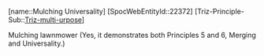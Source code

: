 ﻿---
type: TrizExample
aliases:
- Mulching Universality
license: CC BY-SA 4.0
copyright: https://github.com/SpocWeb
IsDeleted: false
IsReadOnly: false
Confidential: public
tags: 
- Triz/Principle/Example
---
[name::Mulching Universality]
[SpocWebEntityId::22372]
[Triz-Principle-Sub::[Triz-multi-urpose](tech/Triz/Sub/Triz-multi-urpose.md)]

Mulching lawnmower (Yes, it demonstrates both Principles 5 and 6, Merging and Universality.)